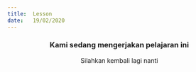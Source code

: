 ```yaml
---
title:  Lesson
date:   19/02/2020
---
```


### <center>Kami sedang mengerjakan pelajaran ini</center>
<center>Silahkan kembali lagi nanti</center>